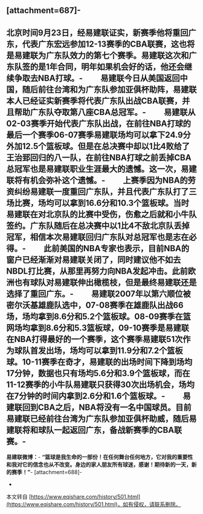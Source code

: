 \[attachment=687\]-
-
 北京时间9月23日，经易建联证实，新赛季他将重回广东，代表广东宏远参加12-13赛季的CBA联赛，这也将是易建联为广东队效力的第七个赛季。易建联这次和广东队签的是1年合同，明年如果机会好的话，他还会继续争取去NBA打球。-
　　易建联今日从美国返回中国，随后前往台湾和为广东队参加亚俱杯助阵，易建联本人已经证实新赛季将代表广东队出战CBA联赛，并且帮助广东队夺取第八座CBA总冠军。-
　　易建联从02-03赛季开始代表广东队出战，在前往NBA打球的最后一个赛季06-07赛季易建联场均可以拿下24.9分外加12.5个篮板球。但是在总决赛中却以1比4败给了王治郅回归的八一队，在前往NBA打球之前丢掉CBA总冠军也是易建联职业生涯最大的遗憾。这一次，易建联将有机会弥补这个遗憾。-
　　上赛季因为NBA的劳资纠纷易建联一度重回广东队，并且代表广东队打了三场比赛，场均可以拿到16.6分和10.3个篮板球。当时易建联在对北京队的比赛中受伤，伤愈之后就和小牛队签约。广东队随后在总决赛中以1比4不敌北京队丢掉冠军，相信本次易建联回归广东队对总冠军也是志在必得。-
　　此前美国的NBA专家也表示，目前NBA的窗户已经渐渐对易建联关闭了，同时建议他不如去NBDL打比赛，从那里再努力向NBA发起冲击。此前欧洲也有球队对易建联伸出橄榄枝，但是最终易建联还是选择了重回广东。-
　　易建联2007年以第六顺位被密尔沃基雄鹿队选中，07-08赛季在雄鹿队出战66场，场均拿到8.6分和5.2个篮板球。08-09赛季在篮网场均拿到8.6分和5.3篮板球，09-10赛季是易建联在NBA打得最好的一个赛季，这个赛季易建联51次作为球队首发出场，场均可以拿到11.9分和7.2个篮板球。10-11赛季在奇才，易建联的出场时间下降到场均17分钟，数据也只有场均5.6分和3.9个篮板球，而在11-12赛季的小牛队易建联只获得30次出场机会，场均在7分钟的时间内拿到2.6分和1.6个篮板球。-
　　易建联回到CBA之后，NBA将没有一名中国球员。目前易建联已经前往台湾为广东队参加亚俱杯助威，随后易建联将和球队一起返回广东，备战新赛季的CBA联赛。-
-
**易建联微博：**-
**“篮球是我生命的一部份！在任何舞台任何地方，它对我的重要性和我对它的信念也从不改变。身边的家人朋友所有球迷，感谢！期待新的一天，新的赛季！”**-
\[attachment=688\]-

-

本文转自 [https://www.eqishare.com/history/501.html](https://www.eqishare.com/history/501.html)，如有侵权，请联系删除。